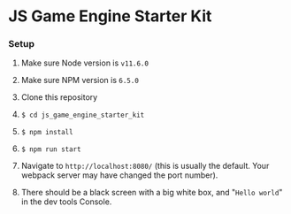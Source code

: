 # JS Game Engine Starter Kit

### Setup

1. Make sure Node version is `v11.6.0`

2. Make sure NPM version is `6.5.0`
3. Clone this repository
4. `$ cd js_game_engine_starter_kit`
5. `$ npm install`
6. `$ npm run start`
7. Navigate to `http://localhost:8080/` (this is usually the default. Your webpack server may have changed the port number).
8. There should be a black screen with a big white box, and "`Hello world`" in the dev tools Console.
